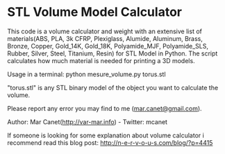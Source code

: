 STL Volume Model Calculator
===========================

This code is a volume calculator and weight with an extensive list of materials(ABS, PLA, 3k CFRP, Plexiglass, Alumide, Aluminum, Brass, Bronze, Copper, Gold_14K, Gold_18K, Polyamide_MJF, Polyamide_SLS, Rubber, Silver, Steel, Titanium, Resin) for STL Model in Python.
The script calculates how much material is needed for printing a 3D models. 

Usage in a terminal: 
  python mesure_volume.py torus.stl

"torus.stl" is any STL binary model of the object you want to calculate the volume.

Please report any error you may find to me (mar.canet@gmail.com).

Author: Mar Canet(http://var-mar.info) - Twitter: mcanet

If someone is looking for some explanation about volume calculator i recommend read this blog post: http://n-e-r-v-o-u-s.com/blog/?p=4415


